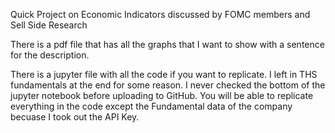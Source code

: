 Quick Project on Economic Indicators discussed by FOMC members and Sell Side Research

There is a pdf file that has all the graphs that I want to show with a sentence for the description.

There is a jupyter file with all the code if you want to replicate. I left in THS fundamentals at the end for some reason. I never checked the bottom of the jupyter notebook before uploading to GitHub. You will be able to replicate everything in the code except the Fundamental data of the company becuase I took out the API Key. 
